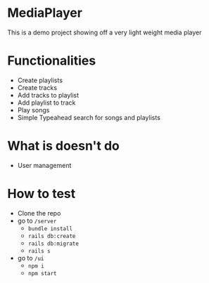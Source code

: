 # MediaPlayer
This is a demo project showing off a very light weight media player

# Functionalities
- Create playlists
- Create tracks
- Add tracks to playlist
- Add playlist to track
- Play songs
- Simple Typeahead search for songs and playlists

# What is doesn't do
- User management

# How to test
- Clone the repo
- go to `/server`
  - `bundle install`
  - `rails db:create`
  - `rails db:migrate`
  - `rails s`
- go to `/ui`
  - `npm i`
  - `npm start`
